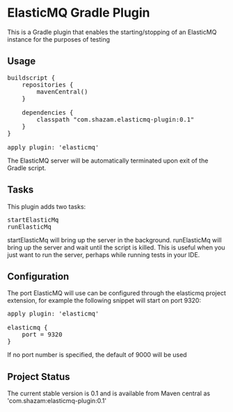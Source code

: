 ElasticMQ Gradle Plugin
=======================

This is a Gradle plugin that enables the starting/stopping of an ElasticMQ instance for the purposes of testing

Usage
-----

<pre>
buildscript {
	repositories {
		mavenCentral()
	}

	dependencies {
		classpath "com.shazam.elasticmq-plugin:0.1"
	}
}

apply plugin: 'elasticmq'
</pre>

The ElasticMQ server will be automatically terminated upon exit of the Gradle script.

Tasks
-----

This plugin adds two tasks:
<pre>
startElasticMq
runElasticMq
</pre>

startElasticMq will bring up the server in the background.
runElasticMq will bring up the server and wait until the script is killed.  This is useful when you just want to run the server, perhaps while running tests in your IDE.

Configuration
-----
The port ElasticMQ will use can be configured through the elasticmq project extension, for example the following snippet will start on port 9320:
<pre>
apply plugin: 'elasticmq'

elasticmq {
	port = 9320
}
</pre>

If no port number is specified, the default of 9000 will be used

Project Status
-----
The current stable version is 0.1 and is available from Maven central as 'com.shazam:elasticmq-plugin:0.1'


